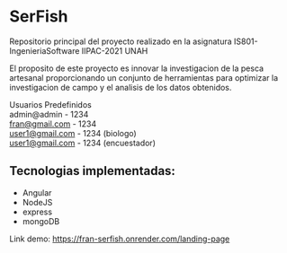 # SerFish
Repositorio principal del proyecto realizado en la asignatura IS801-IngenieriaSoftware IIPAC-2021 UNAH

El proposito de este proyecto es innovar la investigacion de la pesca artesanal proporcionando un conjunto de herramientas para optimizar la investigacion de campo y el analisis de los datos obtenidos.

Usuarios Predefinidos  
admin@admin - 1234  
fran@gmail.com - 1234  
user1@gmail.com - 1234 (biologo)  
user1@gmail.com - 1234 (encuestador)  


Tecnologias implementadas:
---
* Angular
* NodeJS
* express
* mongoDB

Link demo: https://fran-serfish.onrender.com/landing-page
